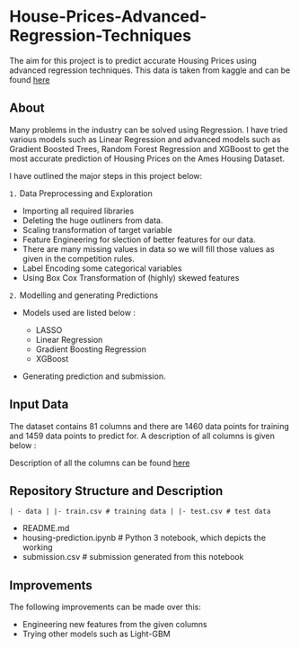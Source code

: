 # House-Prices-Advanced-Regression-Techniques

The aim for this project is to predict accurate Housing Prices using advanced regression techniques. This data is taken from kaggle and can be found [here](https://www.kaggle.com/c/house-prices-advanced-regression-techniques)

## About 

Many problems in the industry can be solved using Regression. I have tried various models such as Linear Regression and advanced models such as Gradient Boosted Trees, Random Forest Regression and XGBoost to get the most accurate prediction of Housing Prices on the Ames Housing Dataset.

I have outlined the major steps in this project below:

`1.` Data Preprocessing and Exploration

* Importing all required libraries
* Deleting the huge outliners from data.
* Scaling transformation of target variable
* Feature Engineering for slection of better features for our data.
* There are many missing values in data so we will fill those values as given in the competition rules.
* Label Encoding some categorical variables
* Using Box Cox Transformation of (highly) skewed features

`2.` Modelling and generating Predictions

* Models used are listed below :

  * LASSO 
  * Linear Regression
  * Gradient Boosting Regression
  * XGBoost

* Generating prediction and submission.

## Input Data

The dataset contains 81 columns and there are 1460 data points for training and 1459 data points to predict for. A description of all columns is given below :

Description of all the columns can be found [here](https://www.kaggle.com/c/house-prices-advanced-regression-techniques/data)

## Repository Structure and Description

`
| - data
| |- train.csv # training data
| |- test.csv # test data
`
- README.md
- housing-prediction.ipynb # Python 3 notebook, which depicts the working
- submission.csv # submission generated from this notebook

## Improvements

The following improvements can be made over this:

* Engineering new features from the given columns
* Trying other models such as Light-GBM






